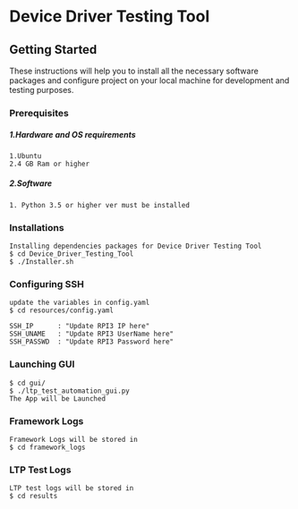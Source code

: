 # Device Driver Testing Tool
## Getting Started
These instructions will help you to install all the necessary software packages
 and configure project on your local machine for development and testing purposes.

### Prerequisites
##### 1.Hardware and OS requirements
    1.Ubuntu
    2.4 GB Ram or higher
##### 2.Software
    1. Python 3.5 or higher ver must be installed
### Installations
    Installing dependencies packages for Device Driver Testing Tool
    $ cd Device_Driver_Testing_Tool
    $ ./Installer.sh
### Configuring SSH
    update the variables in config.yaml
    $ cd resources/config.yaml
    
    SSH_IP      : "Update RPI3 IP here"
    SSH_UNAME   : "Update RPI3 UserName here"
    SSH_PASSWD  : "Update RPI3 Password here"
 
### Launching GUI
    $ cd gui/
    $ ./ltp_test_automation_gui.py 
    The App will be Launched
### Framework Logs
    Framework Logs will be stored in
    $ cd framework_logs
### LTP Test Logs
    LTP test logs will be stored in 
    $ cd results
